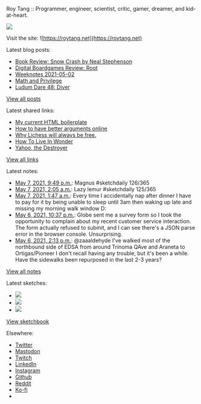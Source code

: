 Roy Tang :: Programmer, engineer, scientist, critic, gamer, dreamer, and kid-at-heart.

![](https://roytang.net/static/img/profile.jpg)

Visit the site: ![https://roytang.net](https://roytang.net)

Latest blog posts:

- [Book Review: Snow Crash by Neal Stephenson](https://roytang.net/2021/05/snow-crash/)
- [Digital Boardgames Review: Root](https://roytang.net/2021/05/root/)
- [Weeknotes 2021-05-02](https://roytang.net/2021/05/weeknotes-2021-05-02/)
- [Math and Privilege](https://roytang.net/2021/04/math-privilege/)
- [Ludum Dare 48: Diver](https://roytang.net/2021/04/ludum-dare-48-diver/)

[View all posts](https://roytang.net/blog)

Latest shared links:

- [My current HTML boilerplate](https://roytang.net/2021/05/my-current-html-boilerplate/)
- [How to have better arguments online](https://roytang.net/2021/04/how-to-have-better-arguments-online/)
- [Why Lichess will always be free.](https://roytang.net/2021/04/why-lichess-will-always-be-free/)
- [How To Live In Wonder](https://roytang.net/2021/04/how-to-live-in-wonder/)
- [Yahoo, the Destroyer](https://roytang.net/2021/04/yahoo-the-destroyer/)

[View all links](https://roytang.net/links)

Latest notes:

- [May 7, 2021, 9:49 p.m.](https://roytang.net/2021/05/1390664993033445377/): Magnus #sketchdaily 126/365
- [May 7, 2021, 2:05 a.m.](https://roytang.net/2021/05/1390367126305742848/): Lazy lemur #sketchdaily 125/365
- [May 7, 2021, 1:47 a.m.](https://roytang.net/2021/05/1390362590501474304/): Every time I accidentally nap after dinner I have to pay for it by being unable to sleep until 3am then waking up late and missing my morning walk window D:
- [May 6, 2021, 10:37 p.m.](https://roytang.net/2021/05/1390314765646372867/): Globe sent me a survey form so I took the opportunity to complain about my recent customer service interaction. The form actually refused to submit, and I can see there&#x27;s a JSON parse error in the browser console. Unsurprising.
- [May 6, 2021, 2:13 p.m.](https://roytang.net/2021/05/1390187986503954434/): @zaaaldehyde I&#x27;ve walked most of the northbound side of EDSA from around Trinoma QAve and Araneta to Ortigas/Pioneer I don&#x27;t recall having any trouble, but it&#x27;s been a while. Have the sidewalks been repurposed in the last 2-3 years?

[View all notes](https://roytang.net/notes)

Latest sketches:


- ![](https://roytang.net/media/cache/24/98/249841a890af3d3e3574e8859485d847.jpg)
- ![](https://roytang.net/media/cache/a9/7e/a97e3c24a1202d32c6bc29d22aec4d50.jpg)
- ![](https://roytang.net/media/cache/fa/e3/fae3944698485fee9ab8f57da1a9c8f0.jpg)

[View sketchbook](https://roytang.net/albums/sketchbook)


Elsewhere:

- [Twitter](https://twitter.com/roytang)
- [Mastodon](https://mastodon.technology/@roytang)
- [Twitch](https://twitch.tv/twitchyroy)
- [LinkedIn](https://www.linkedin.com/in/roytang)
- [Instagram](https://instagram.com/roytang0400)
- [Github](https://github.com/roytang)
- [Reddit](https://reddit.com/u/hungryroy)
- [Ko-fi](https://ko-fi.com/roytang)
- [](mailto:hello@roytang.net)